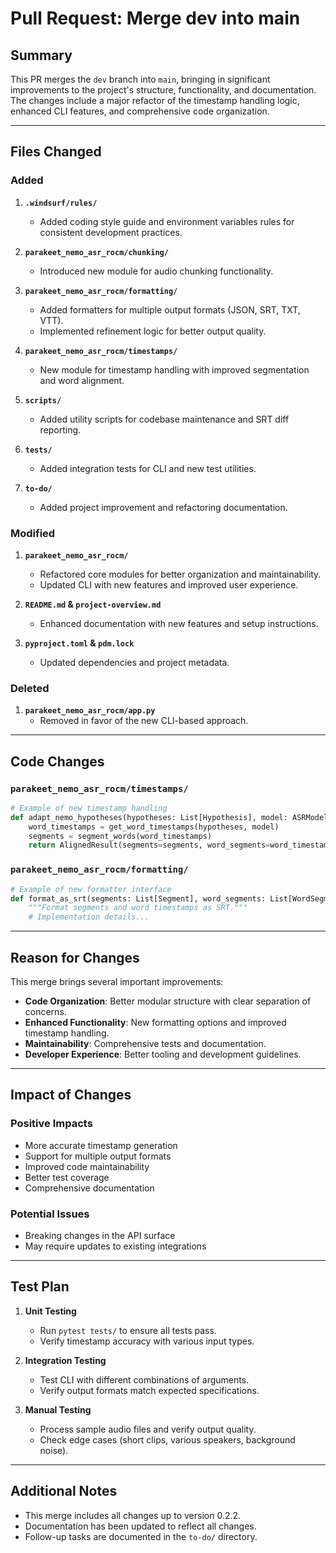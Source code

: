 # Pull Request: Merge dev into main

## Summary

This PR merges the `dev` branch into `main`, bringing in significant improvements to the project's structure, functionality, and documentation. The changes include a major refactor of the timestamp handling logic, enhanced CLI features, and comprehensive code organization.

---

## Files Changed

### Added

1. **`.windsurf/rules/`**  
   - Added coding style guide and environment variables rules for consistent development practices.

2. **`parakeet_nemo_asr_rocm/chunking/`**  
   - Introduced new module for audio chunking functionality.

3. **`parakeet_nemo_asr_rocm/formatting/`**  
   - Added formatters for multiple output formats (JSON, SRT, TXT, VTT).
   - Implemented refinement logic for better output quality.

4. **`parakeet_nemo_asr_rocm/timestamps/`**  
   - New module for timestamp handling with improved segmentation and word alignment.

5. **`scripts/`**  
   - Added utility scripts for codebase maintenance and SRT diff reporting.

6. **`tests/`**  
   - Added integration tests for CLI and new test utilities.

7. **`to-do/`**  
   - Added project improvement and refactoring documentation.

### Modified

1. **`parakeet_nemo_asr_rocm/`**  
   - Refactored core modules for better organization and maintainability.
   - Updated CLI with new features and improved user experience.

2. **`README.md` & `project-overview.md`**  
   - Enhanced documentation with new features and setup instructions.

3. **`pyproject.toml` & `pdm.lock`**  
   - Updated dependencies and project metadata.

### Deleted

1. **`parakeet_nemo_asr_rocm/app.py`**  
   - Removed in favor of the new CLI-based approach.

---

## Code Changes

### `parakeet_nemo_asr_rocm/timestamps/`

```python
# Example of new timestamp handling
def adapt_nemo_hypotheses(hypotheses: List[Hypothesis], model: ASRModel) -> AlignedResult:
    word_timestamps = get_word_timestamps(hypotheses, model)
    segments = segment_words(word_timestamps)
    return AlignedResult(segments=segments, word_segments=word_timestamps)
```

### `parakeet_nemo_asr_rocm/formatting/`

```python
# Example of new formatter interface
def format_as_srt(segments: List[Segment], word_segments: List[WordSegment]) -> str:
    """Format segments and word timestamps as SRT."""
    # Implementation details...
```

---

## Reason for Changes

This merge brings several important improvements:

- **Code Organization**: Better modular structure with clear separation of concerns.
- **Enhanced Functionality**: New formatting options and improved timestamp handling.
- **Maintainability**: Comprehensive tests and documentation.
- **Developer Experience**: Better tooling and development guidelines.

---

## Impact of Changes

### Positive Impacts

- More accurate timestamp generation
- Support for multiple output formats
- Improved code maintainability
- Better test coverage
- Comprehensive documentation

### Potential Issues

- Breaking changes in the API surface
- May require updates to existing integrations

---

## Test Plan

1. **Unit Testing**
   - Run `pytest tests/` to ensure all tests pass.
   - Verify timestamp accuracy with various input types.

2. **Integration Testing**
   - Test CLI with different combinations of arguments.
   - Verify output formats match expected specifications.

3. **Manual Testing**
   - Process sample audio files and verify output quality.
   - Check edge cases (short clips, various speakers, background noise).

---

## Additional Notes

- This merge includes all changes up to version 0.2.2.
- Documentation has been updated to reflect all changes.
- Follow-up tasks are documented in the `to-do/` directory.
